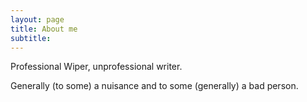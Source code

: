```yaml
---
layout: page
title: About me
subtitle: 
---
```


Professional Wiper, unprofessional writer.

Generally (to some) a nuisance and to some (generally) a bad person.
